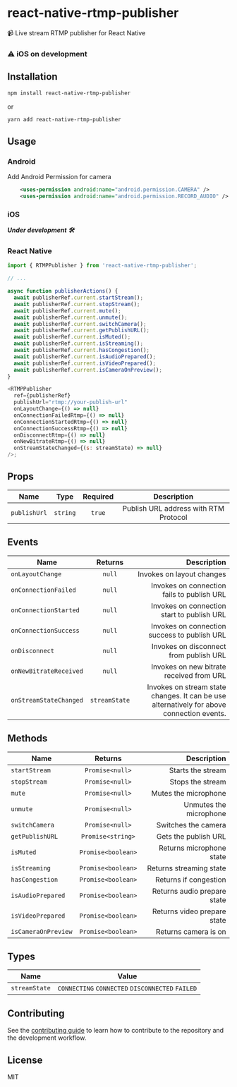 # react-native-rtmp-publisher

📹 Live stream RTMP publisher for React Native

### ⚠️ iOS on development

## Installation

```sh
npm install react-native-rtmp-publisher
```

or

```sh
yarn add react-native-rtmp-publisher
```

## Usage

### Android

Add Android Permission for camera

```xml
    <uses-permission android:name="android.permission.CAMERA" />
    <uses-permission android:name="android.permission.RECORD_AUDIO" />
```

### iOS
***Under development 🛠***

### React Native

```js
import { RTMPPublisher } from 'react-native-rtmp-publisher';

// ...

async function publisherActions() {
  await publisherRef.current.startStream();
  await publisherRef.current.stopStream();
  await publisherRef.current.mute();
  await publisherRef.current.unmute();
  await publisherRef.current.switchCamera();
  await publisherRef.current.getPublishURL();
  await publisherRef.current.isMuted();
  await publisherRef.current.isStreaming();
  await publisherRef.current.hasCongestion();
  await publisherRef.current.isAudioPrepared();
  await publisherRef.current.isVideoPrepared();
  await publisherRef.current.isCameraOnPreview();
}

<RTMPPublisher
  ref={publisherRef}
  publishUrl="rtmp://your-publish-url"
  onLayoutChange={() => null}
  onConnectionFailedRtmp={() => null}
  onConnectionStartedRtmp={() => null}
  onConnectionSuccessRtmp={() => null}
  onDisconnectRtmp={() => null}
  onNewBitrateRtmp={() => null}
  onStreamStateChanged={(s: streamState) => null}
/>;
```

## Props
| Name           |    Type    |   Required   |   Description                         |
| -------------- | :--------: | :----------: |:-------------------------------------:|
| `publishUrl`   |  `string`  |   `true`     | Publish URL address with RTM Protocol |

## Events
| Name                        |   Returns     |  Description                                                                              |
| --------------------------  | :------------:| -----------------------------------------------------------------------------------------:|
| `onLayoutChange`            |  `null`       | Invokes on layout changes                                                                 |
| `onConnectionFailed`        |  `null`       | Invokes on connection fails to publish URL                                                |
| `onConnectionStarted`       |  `null`       | Invokes on connection start to publish URL                                                |
| `onConnectionSuccess`       |  `null`       | Invokes on connection success to publish URL                                              |
| `onDisconnect`              |  `null`       | Invokes on disconnect from publish URL                                                    |
| `onNewBitrateReceived`      |  `null`       | Invokes on new bitrate received from URL                                                  |
| `onStreamStateChanged`      | `streamState` | Invokes on stream state changes. It can be use alternatively for above connection events. | 

## Methods
| Name                |         Returns             |  Description                |
| ------------------  | :-------------------------: | ---------------------------:|
| `startStream`       |         `Promise<null>`              | Starts the stream           |
| `stopStream`        |         `Promise<null>`              | Stops the stream            |
| `mute`              |         `Promise<null>`              | Mutes the microphone        |
| `unmute`            |         `Promise<null>`              | Unmutes the microphone      |
| `switchCamera`      |         `Promise<null>`              | Switches the camera         |
| `getPublishURL`     |         `Promise<string>`            | Gets the publish URL        |
| `isMuted`           |         `Promise<boolean>`           | Returns microphone state    |
| `isStreaming`       |         `Promise<boolean>`           | Returns streaming state     |
| `hasCongestion`     |         `Promise<boolean>`           | Returns if congestion       |
| `isAudioPrepared`   |         `Promise<boolean>`           | Returns audio prepare state |
| `isVideoPrepared`   |         `Promise<boolean>`           | Returns video prepare state |
| `isCameraOnPreview` |         `Promise<boolean>`           | Returns camera is on        |


## Types
| Name                |         Value                                    |
| ------------------  | :----------------------------------------------: |
| `streamState`       | `CONNECTING` `CONNECTED` `DISCONNECTED` `FAILED` |


## Contributing

See the [contributing guide](CONTRIBUTING.md) to learn how to contribute to the repository and the development workflow.

## License

MIT
